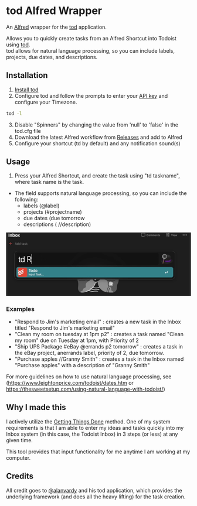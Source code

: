 # tod Alfred Wrapper

An [Alfred](https://www.alfredapp.com/) wrapper for the [tod](https://github.com/alanvardy/tod) application.

Allows you to quickly create tasks from an Alfred Shortcut into Todoist using [tod](https://github.com/alanvardy/tod).  
tod allows for natural language processing, so you can include labels, projects, due dates, and descriptions.

## Installation

1) [Install tod](https://github.com/alanvardy/tod)
2) Configure tod and follow the prompts to enter your [API key](https://todoist.com/app/settings/integrations) and configure your Timezone.
```bash
tod -l
```
3) Disable "Spinners" by changing the value from 'null' to 'false' in the tod.cfg file
4) Download the latest Alfred workflow from [Releases](https://github.com/stacksjb/AlfredTodWorkflow/releases) and add to Alfred
5) Configure your shortcut (td by default) and any notification sound(s)

## Usage

1) Press your Alfred Shortcut, and create the task using "td taskname", where task name is the task.  
* The field supports natural language processing, so you can include the following:
  * labels (@label)
  * projects (#projectname)
  * due dates (due tomorrow
  * descriptions ( //description)


![alfredtod](alfredtodwrapper.gif)

### Examples
* "Respond to Jim's marketing email" : creates a new task in the Inbox titled "Respond to Jim's marketing email"
* "Clean my room on tuesday at 1pm p2" : creates a task named "Clean my room" due on Tuesday at 1pm, with Priority of 2
* "Ship UPS Package #eBay @errands p2 tomorrow" : creates a task in the eBay project, anerrands label, priority of 2, due tomorrow.
* "Purchase apples //Granny Smith" : creates a task in the Inbox named "Purchase apples" with a description of "Granny Smith"

For more guidelines on how to use natural language processing, see (https://www.leightonprice.com/todoist/dates.htm or https://thesweetsetup.com/using-natural-language-with-todoist/)

## Why I made this

I actively utilize the [Getting Things Done](https://en.wikipedia.org/wiki/Getting_Things_Done) method. One of my system requirements is that I am able to enter my ideas and tasks quickly into my Inbox system (in this case, the Todoist Inbox) in 3 steps (or less) at any given time.

This tool provides that input functionality for me anytime I am working at my computer.

## Credits

All credit goes to [@alanvardy](https://github.com/alanvardy/tod) and his tod application, which provides the underlying framework (and does all the heavy lifting) for the task creation.
